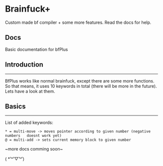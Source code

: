 # Brainfuck+
Custom made bf compiler + some more features. Read the docs for
help.

## **Docs**
Basic documentation for bfPlus
## Introduction
<hr>
BfPlus works like normal brainfuck, except there are some more functions. So that means, it uses 10 keywords in total (there will be more in the future). Lets have a look at them.

## Basics
<hr>
List of added keywords: 

```
* = multi-move -> moves pointer according to given number (negative numbers   doesnt work yet)
@ = multi-add -> sets current memory block to given number
```
~more docs comming soon~<br>

( *︾▽︾)